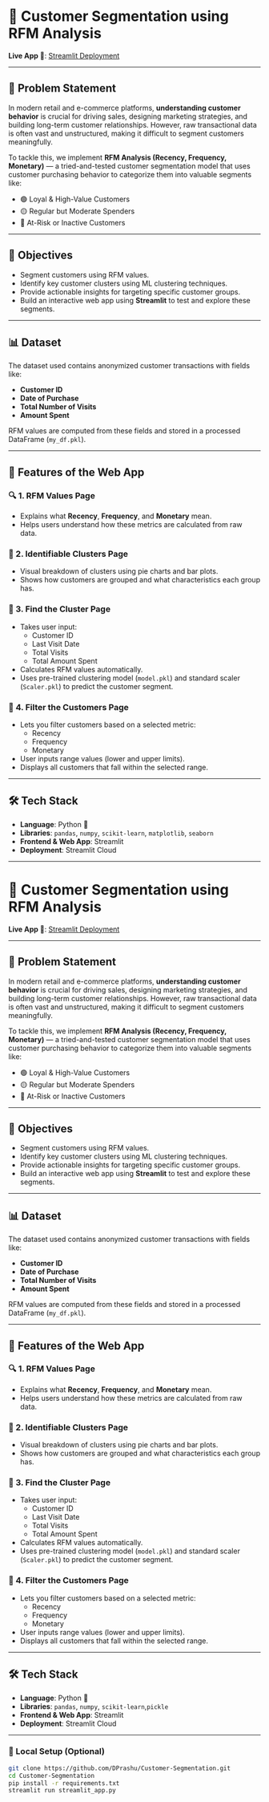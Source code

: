 # 🧠 Customer Segmentation using RFM Analysis

**Live App 🔗**: [Streamlit Deployment](https://customer-segmentation-dkyu4q3gfuys72ns5dw6wu.streamlit.app/)

---

## 📝 Problem Statement

In modern retail and e-commerce platforms, **understanding customer behavior** is crucial for driving sales, designing marketing strategies, and building long-term customer relationships. However, raw transactional data is often vast and unstructured, making it difficult to segment customers meaningfully.

To tackle this, we implement **RFM Analysis (Recency, Frequency, Monetary)** — a tried-and-tested customer segmentation model that uses customer purchasing behavior to categorize them into valuable segments like:

- 🟢 Loyal & High-Value Customers
- 🟡 Regular but Moderate Spenders
- 🔴 At-Risk or Inactive Customers

---

## 🎯 Objectives

- Segment customers using RFM values.
- Identify key customer clusters using ML clustering techniques.
- Provide actionable insights for targeting specific customer groups.
- Build an interactive web app using **Streamlit** to test and explore these segments.

---

## 📊 Dataset

The dataset used contains anonymized customer transactions with fields like:

- **Customer ID**
- **Date of Purchase**
- **Total Number of Visits**
- **Amount Spent**

RFM values are computed from these fields and stored in a processed DataFrame (`my_df.pkl`).

---

## 📌 Features of the Web App

### 🔍 1. **RFM Values Page**
- Explains what **Recency**, **Frequency**, and **Monetary** mean.
- Helps users understand how these metrics are calculated from raw data.

### 🧬 2. **Identifiable Clusters Page**
- Visual breakdown of clusters using pie charts and bar plots.
- Shows how customers are grouped and what characteristics each group has.

### 🧠 3. **Find the Cluster Page**
- Takes user input:
  - Customer ID
  - Last Visit Date
  - Total Visits
  - Total Amount Spent
- Calculates RFM values automatically.
- Uses pre-trained clustering model (`model.pkl`) and standard scaler (`Scaler.pkl`) to predict the customer segment.

### 🔎 4. **Filter the Customers Page**
- Lets you filter customers based on a selected metric:
  - Recency
  - Frequency
  - Monetary
- User inputs range values (lower and upper limits).
- Displays all customers that fall within the selected range.

---

## 🛠️ Tech Stack

- **Language**: Python 🐍
- **Libraries**: `pandas`, `numpy`, `scikit-learn`, `matplotlib`, `seaborn`
- **Frontend & Web App**: Streamlit
- **Deployment**: Streamlit Cloud

---

# 🧠 Customer Segmentation using RFM Analysis

**Live App 🔗**: [Streamlit Deployment](https://customer-segmentation-dkyu4q3gfuys72ns5dw6wu.streamlit.app/)

---

## 📝 Problem Statement

In modern retail and e-commerce platforms, **understanding customer behavior** is crucial for driving sales, designing marketing strategies, and building long-term customer relationships. However, raw transactional data is often vast and unstructured, making it difficult to segment customers meaningfully.

To tackle this, we implement **RFM Analysis (Recency, Frequency, Monetary)** — a tried-and-tested customer segmentation model that uses customer purchasing behavior to categorize them into valuable segments like:

- 🟢 Loyal & High-Value Customers
- 🟡 Regular but Moderate Spenders
- 🔴 At-Risk or Inactive Customers

---

## 🎯 Objectives

- Segment customers using RFM values.
- Identify key customer clusters using ML clustering techniques.
- Provide actionable insights for targeting specific customer groups.
- Build an interactive web app using **Streamlit** to test and explore these segments.

---

## 📊 Dataset

The dataset used contains anonymized customer transactions with fields like:

- **Customer ID**
- **Date of Purchase**
- **Total Number of Visits**
- **Amount Spent**

RFM values are computed from these fields and stored in a processed DataFrame (`my_df.pkl`).

---

## 📌 Features of the Web App

### 🔍 1. **RFM Values Page**
- Explains what **Recency**, **Frequency**, and **Monetary** mean.
- Helps users understand how these metrics are calculated from raw data.

### 🧬 2. **Identifiable Clusters Page**
- Visual breakdown of clusters using pie charts and bar plots.
- Shows how customers are grouped and what characteristics each group has.

### 🧠 3. **Find the Cluster Page**
- Takes user input:
  - Customer ID
  - Last Visit Date
  - Total Visits
  - Total Amount Spent
- Calculates RFM values automatically.
- Uses pre-trained clustering model (`model.pkl`) and standard scaler (`Scaler.pkl`) to predict the customer segment.

### 🔎 4. **Filter the Customers Page**
- Lets you filter customers based on a selected metric:
  - Recency
  - Frequency
  - Monetary
- User inputs range values (lower and upper limits).
- Displays all customers that fall within the selected range.

---

## 🛠️ Tech Stack

- **Language**: Python 🐍
- **Libraries**: `pandas`, `numpy`, `scikit-learn`,`pickle`
- **Frontend & Web App**: Streamlit
- **Deployment**: Streamlit Cloud

---
### 🧪 Local Setup (Optional)

```bash
git clone https://github.com/DPrashu/Customer-Segmentation.git
cd Customer-Segmentation
pip install -r requirements.txt
streamlit run streamlit_app.py

